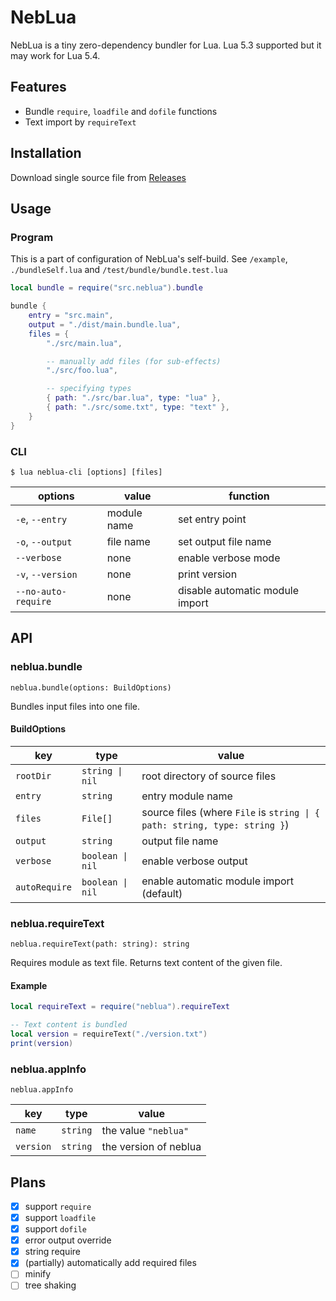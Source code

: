 # NebLua

NebLua is a tiny zero-dependency bundler for Lua. Lua 5.3 supported but it may work for Lua 5.4.

## Features

- Bundle `require`, `loadfile` and `dofile` functions
- Text import by `requireText`

## Installation

Download single source file from [Releases](https://github.com/Tsukina-7mochi/neblua/releases)

## Usage

### Program

This is a part of configuration of NebLua's self-build. See `/example`, `./bundleSelf.lua` and `/test/bundle/bundle.test.lua`

```lua
local bundle = require("src.neblua").bundle

bundle {
    entry = "src.main",
    output = "./dist/main.bundle.lua",
    files = {
        "./src/main.lua",

        -- manually add files (for sub-effects)
        "./src/foo.lua",

        -- specifying types
        { path: "./src/bar.lua", type: "lua" },
        { path: "./src/some.txt", type: "text" },
    }
}
```

### CLI

```
$ lua neblua-cli [options] [files]
```

|       options       |    value    |             function            |
| ------------------- | ----------- | ------------------------------- |
| `-e`, `--entry`     | module name | set entry point                 |
| `-o`, `--output`    | file name   | set output file name            |
| `--verbose`         | none        | enable verbose mode             |
| `-v`, `--version`   | none        | print version                   |
| `--no-auto-require` | none        | disable automatic module import |

## API

### neblua.bundle

```
neblua.bundle(options: BuildOptions)
```

Bundles input files into one file.

#### BuildOptions

|     key       |       type       |             value                        |
| ------------- | ---------------- |  --------------------------------------- |
| `rootDir`     | `string \| nil`  | root directory of source files           |
| `entry`       | `string`         | entry module name                        |
| `files`       | `File[]`         | source files (where `File` is `string \| { path: string, type: string }`) |
| `output`      | `string`         | output file name                         |
| `verbose`     | `boolean \| nil` | enable verbose output                    |
| `autoRequire` | `boolean \| nil` | enable automatic module import (default) |

### neblua.requireText

```
neblua.requireText(path: string): string
```

Requires module as text file. Returns text content of the given file.

#### Example

```lua
local requireText = require("neblua").requireText

-- Text content is bundled
local version = requireText("./version.txt")
print(version)
```

### neblua.appInfo

```
neblua.appInfo
```

|    key    |   type   |         value         |
| --------- | -------- | --------------------- |
| `name`    | `string` | the value `"neblua"`  |
| `version` | `string` | the version of neblua |

## Plans

- [x] support `require`
- [x] support `loadfile`
- [x] support `dofile`
- [x] error output override
- [x] string require
- [x] (partially) automatically add required files
- [ ] minify
- [ ] tree shaking
